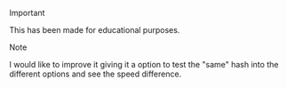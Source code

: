 > [!IMPORTANT]
> This has been made for educational purposes.

> [!NOTE]
> I would like to improve it giving it a option to test the "same" hash into the different options
> and see the speed difference.

